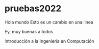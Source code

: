 # pruebas2022

Hola mundo Esto es un cambio en una linea

Ey, muy buenas a todos

Introducción a la Ingeniería en Computación
